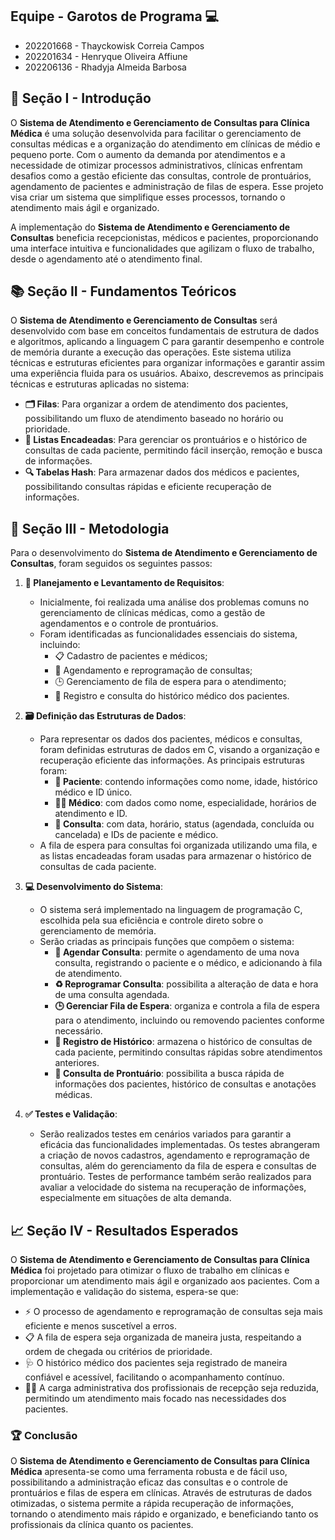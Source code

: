 ## Equipe - Garotos de Programa 💻
- 202201668 - Thayckowisk Correia Campos
- 202201634 - Henryque Oliveira Affiune
- 202206136 - Rhadyja Almeida Barbosa

## 🏥 Seção I - Introdução
O **Sistema de Atendimento e Gerenciamento de Consultas para Clínica Médica** é uma solução desenvolvida para facilitar o gerenciamento de consultas médicas e a organização do atendimento em clínicas de médio e pequeno porte. Com o aumento da demanda por atendimentos e a necessidade de otimizar processos administrativos, clínicas enfrentam desafios como a gestão eficiente das consultas, controle de prontuários, agendamento de pacientes e administração de filas de espera. Esse projeto visa criar um sistema que simplifique esses processos, tornando o atendimento mais ágil e organizado.

A implementação do **Sistema de Atendimento e Gerenciamento de Consultas** beneficia recepcionistas, médicos e pacientes, proporcionando uma interface intuitiva e funcionalidades que agilizam o fluxo de trabalho, desde o agendamento até o atendimento final.

## 📚 Seção II - Fundamentos Teóricos
O **Sistema de Atendimento e Gerenciamento de Consultas** será desenvolvido com base em conceitos fundamentais de estrutura de dados e algoritmos, aplicando a linguagem C para garantir desempenho e controle de memória durante a execução das operações. Este sistema utiliza técnicas e estruturas eficientes para organizar informações e garantir assim uma experiência fluida para os usuários. Abaixo, descrevemos as principais técnicas e estruturas aplicadas no sistema:

- **🗂️ Filas**: Para organizar a ordem de atendimento dos pacientes, possibilitando um fluxo de atendimento baseado no horário ou prioridade.
- **🔗 Listas Encadeadas**: Para gerenciar os prontuários e o histórico de consultas de cada paciente, permitindo fácil inserção, remoção e busca de informações.
- **🔍 Tabelas Hash**: Para armazenar dados dos médicos e pacientes, possibilitando consultas rápidas e eficiente recuperação de informações.

## 🔧 Seção III - Metodologia

Para o desenvolvimento do **Sistema de Atendimento e Gerenciamento de Consultas**, foram seguidos os seguintes passos:

1. **📝 Planejamento e Levantamento de Requisitos**:
   - Inicialmente, foi realizada uma análise dos problemas comuns no gerenciamento de clínicas médicas, como a gestão de agendamentos e o controle de prontuários.
   - Foram identificadas as funcionalidades essenciais do sistema, incluindo:
     - 📋 Cadastro de pacientes e médicos;
     - 📅 Agendamento e reprogramação de consultas;
     - 🕒 Gerenciamento de fila de espera para o atendimento;
     - 📂 Registro e consulta do histórico médico dos pacientes.

2. **🗃️ Definição das Estruturas de Dados**:
   - Para representar os dados dos pacientes, médicos e consultas, foram definidas estruturas de dados em C, visando a organização e recuperação eficiente das informações. As principais estruturas foram:
     - **👤 Paciente**: contendo informações como nome, idade, histórico médico e ID único.
     - **👨‍⚕️ Médico**: com dados como nome, especialidade, horários de atendimento e ID.
     - **📅 Consulta**: com data, horário, status (agendada, concluída ou cancelada) e IDs de paciente e médico.
   - A fila de espera para consultas foi organizada utilizando uma fila, e as listas encadeadas foram usadas para armazenar o histórico de consultas de cada paciente.

3. **💻 Desenvolvimento do Sistema**:
   - O sistema será implementado na linguagem de programação C, escolhida pela sua eficiência e controle direto sobre o gerenciamento de memória.
   - Serão criadas as principais funções que compõem o sistema:
     - **📅 Agendar Consulta**: permite o agendamento de uma nova consulta, registrando o paciente e o médico, e adicionando à fila de atendimento.
     - **♻️ Reprogramar Consulta**: possibilita a alteração de data e hora de uma consulta agendada.
     - **🕒 Gerenciar Fila de Espera**: organiza e controla a fila de espera para o atendimento, incluindo ou removendo pacientes conforme necessário.
     - **📜 Registro de Histórico**: armazena o histórico de consultas de cada paciente, permitindo consultas rápidas sobre atendimentos anteriores.
     - **📂 Consulta de Prontuário**: possibilita a busca rápida de informações dos pacientes, histórico de consultas e anotações médicas.

4. **✅ Testes e Validação**:
   - Serão realizados testes em cenários variados para garantir a eficácia das funcionalidades implementadas. Os testes abrangeram a criação de novos cadastros, agendamento e reprogramação de consultas, além do gerenciamento da fila de espera e consultas de prontuário. Testes de performance também serão realizados para avaliar a velocidade do sistema na recuperação de informações, especialmente em situações de alta demanda.

## 📈 Seção IV - Resultados Esperados
O **Sistema de Atendimento e Gerenciamento de Consultas para Clínica Médica** foi projetado para otimizar o fluxo de trabalho em clínicas e proporcionar um atendimento mais ágil e organizado aos pacientes. Com a implementação e validação do sistema, espera-se que:

- ⚡ O processo de agendamento e reprogramação de consultas seja mais eficiente e menos suscetível a erros.
- 📋 A fila de espera seja organizada de maneira justa, respeitando a ordem de chegada ou critérios de prioridade.
- 🩺 O histórico médico dos pacientes seja registrado de maneira confiável e acessível, facilitando o acompanhamento contínuo.
- 👩‍💼 A carga administrativa dos profissionais de recepção seja reduzida, permitindo um atendimento mais focado nas necessidades dos pacientes.

### 🏆 Conclusão
O **Sistema de Atendimento e Gerenciamento de Consultas para Clínica Médica** apresenta-se como uma ferramenta robusta e de fácil uso, possibilitando a administração eficaz das consultas e o controle de prontuários e filas de espera em clínicas. Através de estruturas de dados otimizadas, o sistema permite a rápida recuperação de informações, tornando o atendimento mais rápido e organizado, e beneficiando tanto os profissionais da clínica quanto os pacientes.
